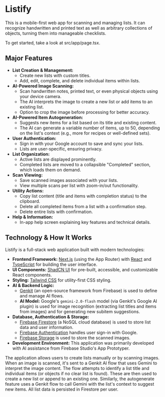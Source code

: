 
# Listify

This is a mobile-first web app for scanning and managing lists. It can recognize handwritten and printed text as well as arbitrary collections of objects, turning them into manageable checklists.

To get started, take a look at src/app/page.tsx.

## Major Features

*   **List Creation & Management:**
    *   Create new lists with custom titles.
    *   Add, edit, complete, and delete individual items within lists.
*   **AI-Powered Image Scanning:**
    *   Scan handwritten notes, printed text, or even physical objects using your device camera.
    *   The AI interprets the image to create a new list or add items to an existing list.
    *   Option to crop the image before processing for better accuracy.
*   **AI-Powered Item Autogeneration:**
    *   Suggests new items for a list based on its title and existing content.
    *   The AI can generate a variable number of items, up to 50, depending on the list's context (e.g., more for recipes or well-defined sets).
*   **User Authentication:**
    *   Sign in with your Google account to save and sync your lists.
    *   Lists are user-specific, ensuring privacy.
*   **List Organization:**
    *   Active lists are displayed prominently.
    *   Completed lists are moved to a collapsible "Completed" section, which loads them on demand.
*   **Scan Viewing:**
    *   Save scanned images associated with your lists.
    *   View multiple scans per list with zoom-in/out functionality.
*   **Utility Actions:**
    *   Copy list content (title and items with completion status) to the clipboard.
    *   Delete all completed items from a list with a confirmation step.
    *   Delete entire lists with confirmation.
*   **Help & Information:**
    *   In-app help screen explaining key features and technical details.

## Technology & How It Works

Listify is a full-stack web application built with modern technologies:

*   **Frontend Framework:** [Next.js](https://nextjs.org/) (using the App Router) with [React](https://reactjs.org/) and [TypeScript](https://www.typescriptlang.org/) for building the user interface.
*   **UI Components:** [ShadCN UI](https://ui.shadcn.com/) for pre-built, accessible, and customizable React components.
*   **Styling:** [Tailwind CSS](https://tailwindcss.com/) for utility-first CSS styling.
*   **AI & Backend Logic:**
    *   [Genkit](https://firebase.google.com/docs/genkit) (an open-source framework from Firebase) is used to define and manage AI flows.
    *   **AI Model:** Google's `gemini-2.0-flash` model (via Genkit's Google AI plugin) is used for image recognition (extracting list titles and items from images) and for generating new subitem suggestions.
*   **Database, Authentication & Storage:**
    *   [Firebase Firestore](https://firebase.google.com/docs/firestore) (a NoSQL cloud database) is used to store list data and user information.
    *   [Firebase Authentication](https://firebase.google.com/docs/auth) handles user sign-in with Google.
    *   [Firebase Storage](https://firebase.google.com/docs/storage) is used to store the scanned images.
*   **Development Environment:** This application was primarily developed with AI assistance from Firebase Studio's App Prototyper.

The application allows users to create lists manually or by scanning images. When an image is scanned, it's sent to a Genkit AI flow that uses Gemini to interpret the image content. The flow attempts to identify a list title and individual items (or objects if no clear list is found). These are then used to create a new list or append to an existing one. Similarly, the autogenerate feature uses a Genkit flow to call Gemini with the list's context to suggest new items. All list data is persisted in Firestore per user.
